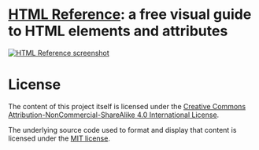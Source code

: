 # [HTML Reference](https://htmlreference.io): a free visual guide to HTML elements and attributes

[![HTML Reference screenshot](https://raw.github.com/jgthms/html-reference/master/images/html-reference-share.png)](https://htmlreference.io)

# License

The content of this project itself is licensed under the [Creative Commons Attribution-NonCommercial-ShareAlike 4.0 International License](https://creativecommons.org/licenses/by-nc-sa/4.0/).

The underlying source code used to format and display that content is licensed under the [MIT license](https://opensource.org/licenses/mit-license.php).

